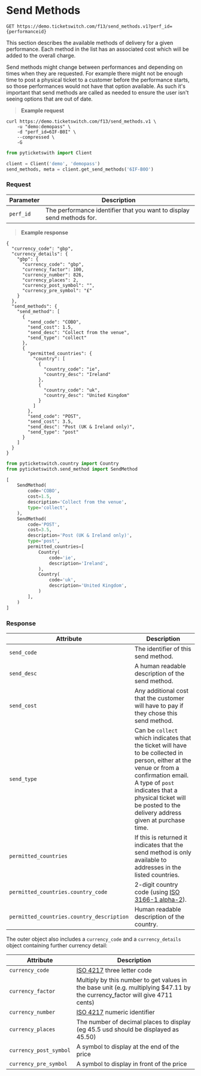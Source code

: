 # Send Methods

```
GET https://demo.ticketswitch.com/f13/send_methods.v1?perf_id={performanceid}
```

This section describes the available methods of delivery for a given
performance. Each method in the list has an associated cost which will be added
to the overall charge.

Send methods might change between performances and depending on times when they
are requested. For example there might not be enough time to post a physical
ticket to a customer before the performance starts, so those performances would
not have that option available. As such it's important that send methods are
called as needed to ensure the user isn't seeing options that are out of date.


> **Example request**

```shell
curl https://demo.ticketswitch.com/f13/send_methods.v1 \
    -u "demo:demopass" \
    -d "perf_id=6IF-B0I" \
    --compressed \
    -G
```

```python
from pyticketswith import Client

client = Client('demo', 'demopass')
send_methods, meta = client.get_send_methods('6IF-B0O')
```

### Request

Parameter | Description
--------- | -----------
`perf_id` | The performance identifier that you want to display send methods for.

> **Example response**

```shell
{
  "currency_code": "gbp",
  "currency_details": {
    "gbp": {
      "currency_code": "gbp",
      "currency_factor": 100,
      "currency_number": 826,
      "currency_places": 2,
      "currency_post_symbol": "",
      "currency_pre_symbol": "£"
    }
  },
  "send_methods": {
    "send_method": [
      {
        "send_code": "COBO",
        "send_cost": 1.5,
        "send_desc": "Collect from the venue",
        "send_type": "collect"
      },
      {
        "permitted_countries": {
          "country": [
            {
              "country_code": "ie",
              "country_desc": "Ireland"
            },
            {
              "country_code": "uk",
              "country_desc": "United Kingdom"
            }
          ]
        },
        "send_code": "POST",
        "send_cost": 3.5,
        "send_desc": "Post (UK & Ireland only)",
        "send_type": "post"
      }
    ]
  }
}
```

```python
from pyticketswitch.country import Country
from pyticketswitch.send_method import SendMethod

[
    SendMethod(
        code='COBO',
        cost=1.5,
        description='Collect from the venue',
        type='collect',
    ),
    SendMethod(
        code='POST',
        cost=3.5,
        description='Post (UK & Ireland only)',
        type='post',
        permitted_countries=[
            Country(
                code='ie',
                description='Ireland',
            ),
            Country(
                code='uk',
                description='United Kingdom',
            )
        ],
    )
]
```


### Response


Attribute | Description
--------- | -----------
`send_code` | The identifier of this send method.
`send_desc` | A human readable description of the send method.
`send_cost` | Any additional cost that the customer will have to pay if they chose this send method.
`send_type` | Can be `collect` which indicates that the ticket will have to be collected in person, either at the venue or from a confirmation email. A type of `post` indicates that a physical ticket will be posted to the delivery address given at purchase time.
`permitted_countries` | If this is returned it indicates that the send method is only available to addresses in the listed countries.
`permitted_countries.country_code` | 2-digit country code (using [ISO 3166-1 alpha-2](https://en.wikipedia.org/wiki/ISO_3166-1_alpha-2)).
`permitted_countries.country_description` | Human readable description of the country.


The outer object also includes a `currency_code` and a `currency_details` object
containing further currency detail:

Attribute | Description
--------- | -----------
`currency_code` | [ISO 4217](https://en.wikipedia.org/wiki/ISO_4217) three letter code
`currency_factor` | Multiply by this number to get values in the base unit (e.g. multiplying $47.11 by the currency_factor will give 4711 cents)
`currency_number` | [ISO 4217](https://en.wikipedia.org/wiki/ISO_4217) numeric identifier
`currency_places` | The number of decimal places to display (eg 45.5 usd should be displayed as 45.50)
`currency_post_symbol` | A symbol to display at the end of the price
`currency_pre_symbol` | A symbol to display in front of the price
